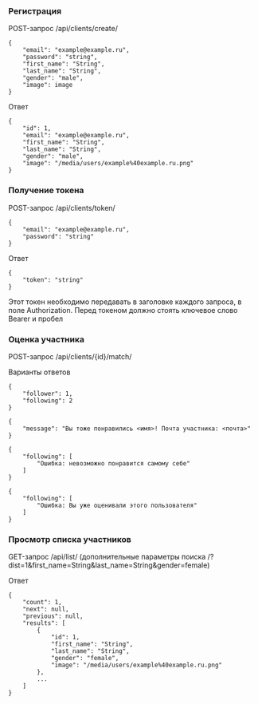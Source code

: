 ### Регистрация
POST-запрос /api/clients/create/
```
{
    "email": "example@example.ru",
    "password": "string",
    "first_name": "String",
    "last_name": "String",
    "gender": "male",
    "image": image
}
```
Ответ
```
{
    "id": 1,
    "email": "example@example.ru",
    "first_name": "String",
    "last_name": "String",
    "gender": "male",
    "image": "/media/users/example%40example.ru.png"
}
```

### Получение токена
POST-запрос /api/clients/token/
```
{
    "email": "example@example.ru",
    "password": "string"
}
```
Ответ
```
{
    "token": "string"
}
```
Этот токен необходимо передавать в заголовке каждого запроса, в поле 
Authorization. Перед токеном должно стоять ключевое слово Bearer и пробел

### Оценка участника
POST-запрос /api/clients/{id}/match/

Варианты ответов
```
{
    "follower": 1,
    "following": 2
}
```
```
{
    "message": "Вы тоже понравились <имя>! Почта участника: <почта>"
}
```
```
{
    "following": [
        "Ошибка: невозможно понравится самому себе"
    ]
}
```
```
{
    "following": [
        "Ошибка: Вы уже оценивали этого пользователя"
    ]
}
```

### Просмотр списка участников 
GET-запрос /api/list/ (дополнительные параметры поиска 
/?dist=1&first_name=String&last_name=String&gender=female)

Ответ
```
{
    "count": 1,
    "next": null,
    "previous": null,
    "results": [
        {
            "id": 1,
            "first_name": "String",
            "last_name": "String",
            "gender": "female",
            "image": "/media/users/example%40example.ru.png"
        },
        ...
    ]
}
```